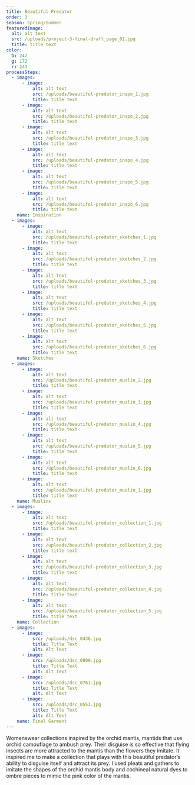 ```yaml
---
title: Beautiful Predator
order: 3
season: Spring/Summer
featuredImage:
  alt: alt text
  src: /uploads/project-3-final-draft_page_01.jpg
  title: title text
color:
  b: 242
  g: 172
  r: 243
processSteps:
  - images:
      - image:
          alt: alt text
          src: /uploads/beautiful-predator_inspo_1.jpg
          title: title text
      - image:
          alt: alt text
          src: /uploads/beautiful-predator_inspo_2.jpg
          title: title text
      - image:
          alt: alt text
          src: /uploads/beautiful-predator_inspo_3.jpg
          title: title text
      - image:
          alt: alt text
          src: /uploads/beautiful-predator_inspo_4.jpg
          title: title text
      - image:
          alt: alt text
          src: /uploads/beautiful-predator_inspo_5.jpg
          title: title text
      - image:
          alt: alt text
          src: /uploads/beautiful-predator_inspo_6.jpg
          title: title text
    name: Inspiration
  - images:
      - image:
          alt: alt text
          src: /uploads/beautiful-predator_sketches_1.jpg
          title: title text
      - image:
          alt: alt text
          src: /uploads/beautiful-predator_sketches_2.jpg
          title: title text
      - image:
          alt: alt text
          src: /uploads/beautiful-predator_sketches_3.jpg
          title: title text
      - image:
          alt: alt text
          src: /uploads/beautiful-predator_sketches_4.jpg
          title: title text
      - image:
          alt: alt text
          src: /uploads/beautiful-predator_sketches_5.jpg
          title: title text
      - image:
          alt: alt text
          src: /uploads/beautiful-predator_sketches_6.jpg
          title: title text
    name: Sketches
  - images:
      - image:
          alt: alt text
          src: /uploads/beautiful-predator_muslin_2.jpg
          title: title text
      - image:
          alt: alt text
          src: /uploads/beautiful-predator_muslin_3.jpg
          title: title text
      - image:
          alt: alt text
          src: /uploads/beautiful-predator_muslin_4.jpg
          title: title text
      - image:
          alt: alt text
          src: /uploads/beautiful-predator_muslin_5.jpg
          title: title text
      - image:
          alt: alt text
          src: /uploads/beautiful-predator_muslin_6.jpg
          title: title text
      - image:
          alt: alt text
          src: /uploads/beautiful-predator_muslin_1.jpg
          title: title text
    name: Muslins
  - images:
      - image:
          alt: alt text
          src: /uploads/beautiful-predator_collection_1.jpg
          title: title text
      - image:
          alt: alt text
          src: /uploads/beautiful-predator_collection_2.jpg
          title: title text
      - image:
          alt: alt text
          src: /uploads/beautiful-predator_collection_3.jpg
          title: title text
      - image:
          alt: alt text
          src: /uploads/beautiful-predator_collection_4.jpg
          title: title text
      - image:
          alt: alt text
          src: /uploads/beautiful-predator_collection_5.jpg
          title: title text
    name: Collection
  - images:
      - image:
          src: /uploads/dsc_0436.jpg
          title: Title Text
          alt: Alt Text
      - image:
          src: /uploads/dsc_0800.jpg
          title: Title Text
          alt: Alt Text
      - image:
          src: /uploads/dsc_0761.jpg
          title: Title Text
          alt: Alt Text
      - image:
          src: /uploads/dsc_0553.jpg
          title: Title Text
          alt: Alt Text
    name: Final Garment
---
```

Womenswear collections inspired by the orchid mantis, mantids that use orchid
 camouflage to ambush prey. Their disguise is so effective that flying insects are
 more attracted to the mantis than the flowers they imitate. It inspired me to make
 a collection that plays with this beautiful predator’s ability to disguise itself and
 attract its prey. I used pleats and gathers to imitate the shapes of the orchid mantis
 body and cochineal natural dyes to ombre pieces to mimic the pink color of the
 mantis.
